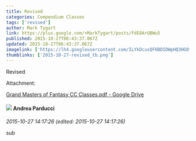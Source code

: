 ```yaml
---
title: Revised
categories: Compendium Classes
tags: ['revised']
author: Mark Tygart
link: https://plus.google.com/+MarkTygart/posts/FdE8ArUBWu5
published: 2015-10-27T06:43:37.067Z
updated: 2015-10-27T06:43:37.067Z
imagelink: ['https://lh4.googleusercontent.com/ILYkDcusQFOBDIDWpHQ3HGOfR6aY95wBNPzv0ozv2Dgib1RrMruuQ1ok5U7B72mOfZvbEU-SHuzxZT1q5ULVurdqSJpKM8MGXXAFojqGuY8gpvk54tGlP9jicQAtHuOpr9ozXk3b=s1600']
thumblinks: ['2015-10-27-revised_tb.png']
---
```


Revised


Attachment:

<a href='https://drive.google.com/file/d/0B7cav44145d9MHFlSzZPTldYaDQ/view?usp=sharing'>Grand Masters of Fantasy CC Classes.pdf - Google Drive</a>


<div id='comment z120gbxa5oqsx5hur22sizqwevrchveui'>
  <h4><img src='{{site.baseurl}}//images/avatars/101076298485951808085_photo.jpg'> Andrea Parducci</h4>
      <p><cite>2015-10-27 14:17:26 (edited: 2015-10-27 14:17:26)</cite></p>
        <p>sub</p>
</div>
        